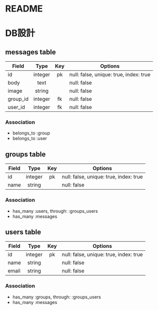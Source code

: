 # README

# DB設計

## messages table

|Field|Type|Key|Options|
|---|:---:|:---:|---|
|id|integer|pk|null: false, unique: true, index: true|
|body|text||null: false|
|image|string||null: false|
|group_id|integer|fk|null: false|
|user_id|integer|fk|null: false|

### Association
- belongs_to :group
- belongs_to :user


## groups table

|Field|Type|Key|Options|
|---|:---:|:---:|---|
|id|integer|pk|null: false, unique: true, index: true|
|name|string||null: false|

### Association
- has_many :users, through: :groups_users
- has_many :messages


## users table

|Field|Type|Key|Options|
|---|:---:|:---:|---|
|id|integer|pk|null: false, unique: true, index: true|
|name|string||null: false|
|email|string||null: false|

### Association
- has_many :groups, through: :groups_users
- has_many :messages

